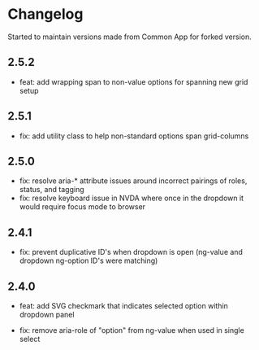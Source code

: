# Changelog

Started to maintain versions made from Common App for forked version.

## 2.5.2

- feat: add wrapping span to non-value options for spanning new grid setup

## 2.5.1

- fix: add utility class to help non-standard options span grid-columns

## 2.5.0

- fix: resolve aria-* attribute issues around incorrect pairings of roles, status, and tagging
- fix: resolve keyboard issue in NVDA where once in the dropdown it would require focus mode to browser

## 2.4.1

- fix: prevent duplicative ID's when dropdown is open (ng-value and dropdown ng-option ID's were matching)

## 2.4.0

- feat: add SVG checkmark that indicates selected option within dropdown panel

- fix: remove aria-role of "option" from ng-value when used in single select
